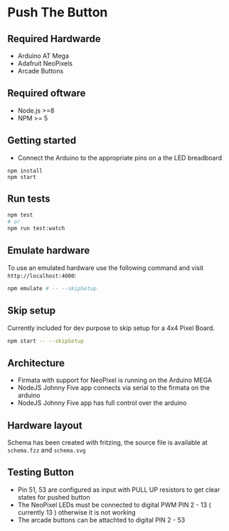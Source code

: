 # Push The Button

## Required Hardwarde

- Arduino AT Mega
- Adafruit NeoPixels
- Arcade Buttons

## Required oftware

- Node.js >=8
- NPM >= 5

## Getting started

- Connect the Arduino to the appropriate pins on a the LED breadboard

```
npm install
npm start
```

## Run tests

```sh
npm test
# or
npm run test:watch
```

## Emulate hardware

To use an emulated hardware use the following command and visit `http://localhost:4000`:

```sh
npm emulate # -- --skipSetup
```

## Skip setup

Currently included for dev purpose to skip setup for a 4x4 Pixel Board.

```sh
npm start -- --skipSetup
```

## Architecture

- Firmata with support for NeoPixel is running on the Arduino MEGA
- NodeJS Johnny Five app connects via serial to the firmata on the arduino
- NodeJS Johnny Five app has full control over the arduino

## Hardware layout

Schema has been created with fritzing, the source file is available at `schema.fzz` and `schema.svg`

## Testing Button
- Pin 51, 53 are configured as input with PULL UP resistors to get clear states for pushed button
- The NeoPixel LEDs must be connected to digital PWM PIN 2 - 13 ( currently 13 ) otherwise it is not working
- The arcade buttons can be attachted to digital PIN 2 - 53
